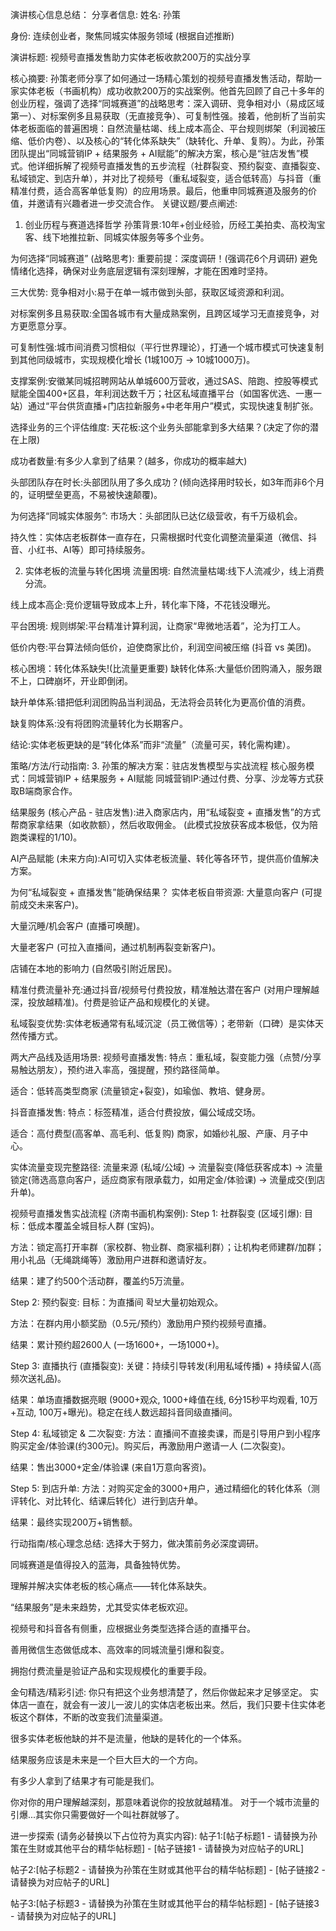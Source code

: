 演讲核心信息总结：
分享者信息:
姓名: 孙策

身份: 连续创业者，聚焦同城实体服务领域 (根据自述推断)

演讲标题:
视频号直播发售助力实体老板收款200万的实战分享

核心摘要:
孙策老师分享了如何通过一场精心策划的视频号直播发售活动，帮助一家实体老板（书画机构）成功收款200万的实战案例。他首先回顾了自己十多年的创业历程，强调了选择“同城赛道”的战略思考：深入调研、竞争相对小（易成区域第一）、对标案例多且易获取（无直接竞争）、可复制性强。接着，他剖析了当前实体老板面临的普遍困境：自然流量枯竭、线上成本高企、平台规则绑架（利润被压缩、低价内卷）、以及核心的“转化体系缺失”（缺转化、升单、复购）。为此，孙策团队提出“同城营销IP + 结果服务 + AI赋能”的解决方案，核心是“驻店发售”模式。他详细拆解了视频号直播发售的五步流程（社群裂变、预约裂变、直播裂变、私域锁定、到店升单），并对比了视频号（重私域裂变，适合低转高）与抖音（重精准付费，适合高客单低复购）的应用场景。最后，他重申同城赛道及服务的价值，并邀请有兴趣者进一步交流合作。
关键议题/要点阐述:
1. 创业历程与赛道选择哲学
孙策背景:10年+创业经验，历经工美拍卖、高校淘宝客、线下地推拉新、同城实体服务等多个业务。

为何选择“同城赛道” (战略思考):
重要前提：深度调研！(强调花6个月调研) 避免情绪化选择，确保对业务底层逻辑有深刻理解，才能在困难时坚持。

三大优势:
竞争相对小:易于在单一城市做到头部，获取区域资源和利润。

对标案例多且易获取:全国各城市有大量成熟案例，且跨区域学习无直接竞争，对方更愿意分享。

可复制性强:城市间消费习惯相似（平行世界理论），打通一个城市模式可快速复制到其他同级城市，实现规模化增长 (1城100万 -> 10城1000万)。


支撑案例:安徽某同城招聘网站从单城600万营收，通过SAS、陪跑、控股等模式赋能全国400+区县，年利润达数千万；社区私域直播平台（如国客优选、一惠一站）通过“平台供货直播+门店拉新服务+中老年用户”模式，实现快速复制扩张。


选择业务的三个评估维度:
天花板:这个业务头部能拿到多大结果？(决定了你的潜在上限)

成功者数量:有多少人拿到了结果？(越多，你成功的概率越大)

头部团队存在时长:头部团队用了多久成功？(倾向选择用时较长，如3年而非6个月的，证明壁垒更高，不易被快速颠覆)。


为何选择“同城实体服务”:
市场大：头部团队已达亿级营收，有千万级机会。

持久性：实体店老板群体一直存在，只需根据时代变化调整流量渠道（微信、抖音、小红书、AI等）即可持续服务。


2. 实体老板的流量与转化困境
流量困境:
自然流量枯竭:线下人流减少，线上消费分流。

线上成本高企:竞价逻辑导致成本上升，转化率下降，不花钱没曝光。


平台困境:
规则绑架:平台精准计算利润，让商家“卑微地活着”，沦为打工人。

低价内卷:平台算法倾向低价，迫使商家比价，利润空间被压缩 (抖音 vs 美团)。


核心困境：转化体系缺失!(比流量更重要)
缺转化体系:大量低价团购涌入，服务跟不上，口碑崩坏，开业即倒闭。

缺升单体系:错把低利润团购品当利润品，无法将会员转化为更高价值的消费。

缺复购体系:没有将团购流量转化为长期客户。

结论:实体老板更缺的是“转化体系”而非“流量”（流量可买，转化需构建）。


策略/方法/行动指南:
3. 孙策的解决方案：驻店发售模型与实战流程
核心服务模式：同城营销IP + 结果服务 + AI赋能
同城营销IP:通过付费、分享、沙龙等方式获取B端商家合作。

结果服务 (核心产品 - 驻店发售):进入商家店内，用“私域裂变 + 直播发售”的方式帮商家拿结果（如收款额），然后收取佣金。 (此模式投放获客成本极低，仅为陪跑类课程的1/10)。

AI产品赋能 (未来方向):AI可切入实体老板流量、转化等各环节，提供高价值解决方案。


为何“私域裂变 + 直播发售”能确保结果？
实体老板自带资源:
大量意向客户 (可提前成交未来客户)。

大量沉睡/机会客户 (直播可唤醒)。

大量老客户 (可拉入直播间，通过机制再裂变新客户)。

店铺在本地的影响力 (自然吸引附近居民)。


精准付费流量补充:通过抖音/视频号付费投放，精准触达潜在客户 (对用户理解越深，投放越精准)。付费是验证产品和规模化的关键。

私域裂变优势:实体老板通常有私域沉淀（员工微信等）；老带新（口碑）是实体天然传播方式。


两大产品线及适用场景:
视频号直播发售:
特点：重私域，裂变能力强（点赞/分享易触达朋友），预约进入率高，强提醒，预约路径简单。

适合：低转高类型商家 (流量锁定+裂变)，如瑜伽、教培、健身房。


抖音直播发售:
特点：标签精准，适合付费投放，偏公域成交场。

适合：高付费型(高客单、高毛利、低复购) 商家，如婚纱礼服、产康、月子中心。



实体流量变现完整路径:
流量来源 (私域/公域) -> 流量裂变(降低获客成本) -> 流量锁定(筛选高意向客户，适应商家有限承载力，如用定金/体验课) -> 流量成交(到店升单)。


视频号直播发售实战流程 (济南书画机构案例):
Step 1: 社群裂变 (区域引爆):
目标：低成本覆盖全城目标人群 (宝妈)。

方法：锁定高打开率群（家校群、物业群、商家福利群）；让机构老师建群/加群；用小礼品（无绳跳绳等）激励用户进群和邀请好友。

结果：建了约500个活动群，覆盖约5万流量。


Step 2: 预约裂变:
目标：为直播间 확보大量初始观众。

方法：在群内用小额奖励（0.5元/预约）激励用户预约视频号直播。

结果：累计预约超2600人 (一场1600+，一场1000+)。


Step 3: 直播执行 (直播裂变):
关键：持续引导转发(利用私域传播) + 持续留人(高频次送礼品)。

结果：单场直播数据亮眼 (9000+观众, 1000+峰值在线, 6分15秒平均观看, 10万+互动, 100万+曝光)。稳定在线人数远超抖音同级直播间。


Step 4: 私域锁定 & 二次裂变:
方法：直播间不直接卖课，而是引导用户到小程序购买定金/体验课(约300元)。购买后，再激励用户邀请一人 (二次裂变)。

结果：售出3000+定金/体验课 (来自1万意向客资)。


Step 5: 到店升单:
方法：对购买定金的3000+用户，通过精细化的转化体系（测评转化、对比转化、结课后转化）进行到店升单。

结果：最终实现200万+销售额。



行动指南/核心理念总结:
选择大于努力，做决策前务必深度调研。

同城赛道是值得投入的蓝海，具备独特优势。

理解并解决实体老板的核心痛点——转化体系缺失。

“结果服务”是未来趋势，尤其受实体老板欢迎。

视频号和抖音各有侧重，应根据业务类型选择合适的直播平台。

善用微信生态做低成本、高效率的同城流量引爆和裂变。

拥抱付费流量是验证产品和实现规模化的重要手段。

金句精选/精彩引述:
你只有把这个业务想清楚了，然后你做起来才足够坚定。
实体店一直在，就会有一波儿一波儿的实体店老板出来。然后，我们只要卡住实体老板这个群体，不断的改变我们流量渠道。


很多实体老板他缺的并不是流量，他缺的是转化的一个体系。

结果服务应该是未来是一个巨大巨大的一个方向。

有多少人拿到了结果才有可能是我们。

你对你的用户理解越深刻，那意味着说你的投放就越精准。
对于一个城市流量的引爆...其实你只需要做好一个叫社群就够了。











进一步探索 (请务必替换以下占位符为真实内容):
帖子1:[帖子标题1 - 请替换为孙策在生财或其他平台的精华帖标题] - [帖子链接1 - 请替换为对应帖子的URL]

帖子2:[帖子标题2 - 请替换为孙策在生财或其他平台的精华帖标题] - [帖子链接2 - 请替换为对应帖子的URL]

帖子3:[帖子标题3 - 请替换为孙策在生财或其他平台的精华帖标题] - [帖子链接3 - 请替换为对应帖子的URL]

